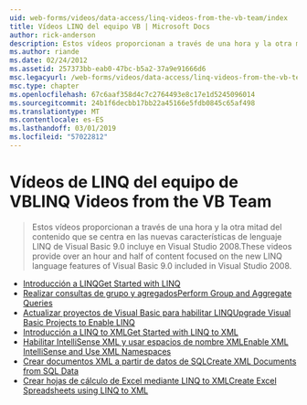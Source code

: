 ```yaml
---
uid: web-forms/videos/data-access/linq-videos-from-the-vb-team/index
title: Vídeos LINQ del equipo VB | Microsoft Docs
author: rick-anderson
description: Estos vídeos proporcionan a través de una hora y la otra mitad del contenido que se centra en las nuevas características de lenguaje LINQ de Visual Basic 9.0 incluye en Visual Studio 2008.
ms.author: riande
ms.date: 02/24/2012
ms.assetid: 257373bb-eab0-47bc-b5a2-37a9e91666d6
msc.legacyurl: /web-forms/videos/data-access/linq-videos-from-the-vb-team
msc.type: chapter
ms.openlocfilehash: 67c6aaf358d4c7c2764493e8c17e1d5245096014
ms.sourcegitcommit: 24b1f6decbb17bb22a45166e5fdb0845c65af498
ms.translationtype: MT
ms.contentlocale: es-ES
ms.lasthandoff: 03/01/2019
ms.locfileid: "57022812"
---
```

<a name="linq-videos-from-the-vb-team"></a><span data-ttu-id="cdb07-103">Vídeos de LINQ del equipo de VB</span><span class="sxs-lookup"><span data-stu-id="cdb07-103">LINQ Videos from the VB Team</span></span>
====================
> <span data-ttu-id="cdb07-104">Estos vídeos proporcionan a través de una hora y la otra mitad del contenido que se centra en las nuevas características de lenguaje LINQ de Visual Basic 9.0 incluye en Visual Studio 2008.</span><span class="sxs-lookup"><span data-stu-id="cdb07-104">These videos provide over an hour and half of content focused on the new LINQ language features of Visual Basic 9.0 included in Visual Studio 2008.</span></span>


- [<span data-ttu-id="cdb07-105">Introducción a LINQ</span><span class="sxs-lookup"><span data-stu-id="cdb07-105">Get Started with LINQ</span></span>](how-do-i-get-started-with-linq.md)
- [<span data-ttu-id="cdb07-106">Realizar consultas de grupo y agregados</span><span class="sxs-lookup"><span data-stu-id="cdb07-106">Perform Group and Aggregate Queries</span></span>](how-do-i-perform-group-and-aggregate-queries.md)
- [<span data-ttu-id="cdb07-107">Actualizar proyectos de Visual Basic para habilitar LINQ</span><span class="sxs-lookup"><span data-stu-id="cdb07-107">Upgrade Visual Basic Projects to Enable LINQ</span></span>](how-do-i-upgrade-visual-basic-projects-to-enable-linq.md)
- [<span data-ttu-id="cdb07-108">Introducción a LINQ to XML</span><span class="sxs-lookup"><span data-stu-id="cdb07-108">Get Started with LINQ to XML</span></span>](how-do-i-get-started-with-linq-to-xml.md)
- [<span data-ttu-id="cdb07-109">Habilitar IntelliSense XML y usar espacios de nombre XML</span><span class="sxs-lookup"><span data-stu-id="cdb07-109">Enable XML IntelliSense and Use XML Namespaces</span></span>](how-do-i-enable-xml-intellisense-and-use-xml-namespaces.md)
- [<span data-ttu-id="cdb07-110">Crear documentos XML a partir de datos de SQL</span><span class="sxs-lookup"><span data-stu-id="cdb07-110">Create XML Documents from SQL Data</span></span>](how-do-i-create-xml-documents-from-sql-data.md)
- [<span data-ttu-id="cdb07-111">Crear hojas de cálculo de Excel mediante LINQ to XML</span><span class="sxs-lookup"><span data-stu-id="cdb07-111">Create Excel Spreadsheets using LINQ to XML</span></span>](how-do-i-create-excel-spreadsheets-using-linq-to-xml.md)
